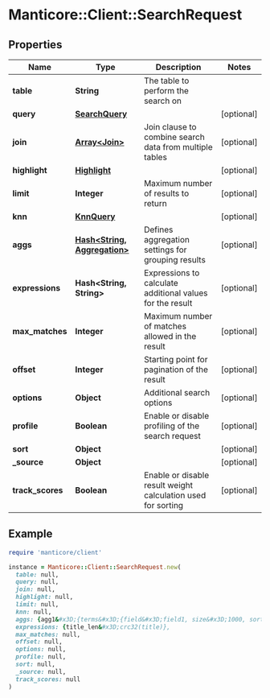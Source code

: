 # Manticore::Client::SearchRequest

## Properties

| Name | Type | Description | Notes |
| ---- | ---- | ----------- | ----- |
| **table** | **String** | The table to perform the search on |  |
| **query** | [**SearchQuery**](SearchQuery.md) |  | [optional] |
| **join** | [**Array&lt;Join&gt;**](Join.md) | Join clause to combine search data from multiple tables | [optional] |
| **highlight** | [**Highlight**](Highlight.md) |  | [optional] |
| **limit** | **Integer** | Maximum number of results to return | [optional] |
| **knn** | [**KnnQuery**](KnnQuery.md) |  | [optional] |
| **aggs** | [**Hash&lt;String, Aggregation&gt;**](Aggregation.md) | Defines aggregation settings for grouping results | [optional] |
| **expressions** | **Hash&lt;String, String&gt;** | Expressions to calculate additional values for the result | [optional] |
| **max_matches** | **Integer** | Maximum number of matches allowed in the result | [optional] |
| **offset** | **Integer** | Starting point for pagination of the result | [optional] |
| **options** | **Object** | Additional search options | [optional] |
| **profile** | **Boolean** | Enable or disable profiling of the search request | [optional] |
| **sort** | **Object** |  | [optional] |
| **_source** | **Object** |  | [optional] |
| **track_scores** | **Boolean** | Enable or disable result weight calculation used for sorting | [optional] |

## Example

```ruby
require 'manticore/client'

instance = Manticore::Client::SearchRequest.new(
  table: null,
  query: null,
  join: null,
  highlight: null,
  limit: null,
  knn: null,
  aggs: {agg1&#x3D;{terms&#x3D;{field&#x3D;field1, size&#x3D;1000, sort&#x3D;[{field1&#x3D;null, order&#x3D;asc}]}}},
  expressions: {title_len&#x3D;crc32(title)},
  max_matches: null,
  offset: null,
  options: null,
  profile: null,
  sort: null,
  _source: null,
  track_scores: null
)
```

